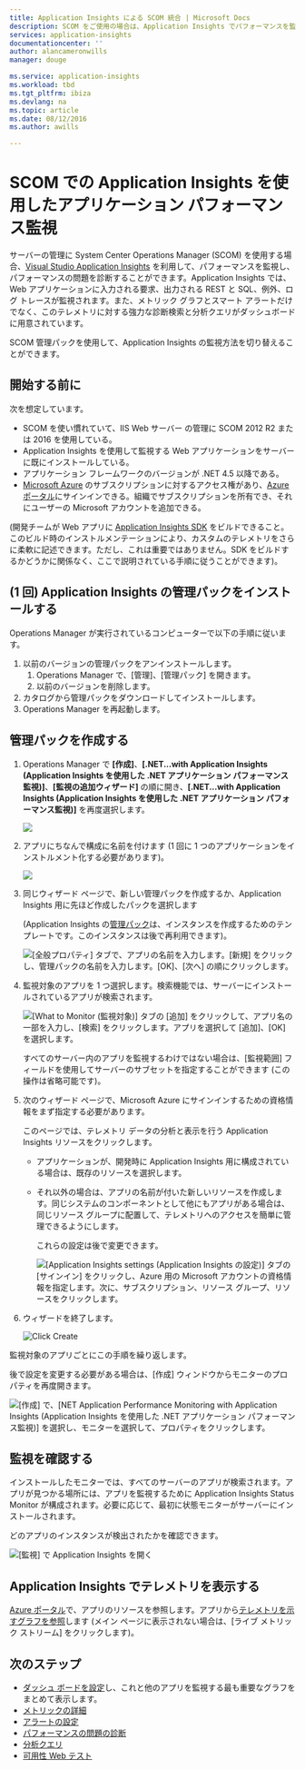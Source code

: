 ```yaml
---
title: Application Insights による SCOM 統合 | Microsoft Docs
description: SCOM をご使用の場合は、Application Insights でパフォーマンスを監視して問題を診断します。包括的なダッシュ ボード、スマート アラート、強力な診断ツール、および分析クエリです。
services: application-insights
documentationcenter: ''
author: alancameronwills
manager: douge

ms.service: application-insights
ms.workload: tbd
ms.tgt_pltfrm: ibiza
ms.devlang: na
ms.topic: article
ms.date: 08/12/2016
ms.author: awills

---
```

# SCOM での Application Insights を使用したアプリケーション パフォーマンス監視
サーバーの管理に System Center Operations Manager (SCOM) を使用する場合、[Visual Studio Application Insights](app-insights-asp-net.md) を利用して、パフォーマンスを監視し、パフォーマンスの問題を診断することができます。Application Insights では、Web アプリケーションに入力される要求、出力される REST と SQL、例外、ログ トレースが監視されます。また、メトリック グラフとスマート アラートだけでなく、このテレメトリに対する強力な診断検索と分析クエリがダッシュボードに用意されています。

SCOM 管理パックを使用して、Application Insights の監視方法を切り替えることができます。

## 開始する前に
次を想定しています。

* SCOM を使い慣れていて、IIS Web サーバー の管理に SCOM 2012 R2 または 2016 を使用している。
* Application Insights を使用して監視する Web アプリケーションをサーバーに既にインストールしている。
* アプリケーション フレームワークのバージョンが .NET 4.5 以降である。
* [Microsoft Azure](https://azure.com) のサブスクリプションに対するアクセス権があり、[Azure ポータル](https://portal.azure.com)にサインインできる。組織でサブスクリプションを所有でき、それにユーザーの Microsoft アカウントを追加できる。

(開発チームが Web アプリに [Application Insights SDK](app-insights-asp-net.md) をビルドできること。このビルド時のインストルメンテーションにより、カスタムのテレメトリをさらに柔軟に記述できます。ただし、これは重要ではありません。SDK をビルドするかどうかに関係なく、ここで説明されている手順に従うことができます)。

## (1 回) Application Insights の管理パックをインストールする
Operations Manager が実行されているコンピューターで以下の手順に従います。

1. 以前のバージョンの管理パックをアンインストールします。
   1. Operations Manager で、[管理]、[管理パック] を開きます。
   2. 以前のバージョンを削除します。
2. カタログから管理パックをダウンロードしてインストールします。
3. Operations Manager を再起動します。

## 管理パックを作成する
1. Operations Manager で **[作成]**、**[.NET...with Application Insights (Application Insights を使用した .NET アプリケーション パフォーマンス監視)]**、**[監視の追加ウィザード]** の順に開き、**[.NET...with Application Insights (Application Insights を使用した .NET アプリケーション パフォーマンス監視)]** を再度選択します。
   
    ![](./media/app-insights-scom/020.png)
2. アプリにちなんで構成に名前を付けます (1 回に 1 つのアプリケーションをインストルメント化する必要があります)。
   
    ![](./media/app-insights-scom/030.png)
3. 同じウィザード ページで、新しい管理パックを作成するか、Application Insights 用に先ほど作成したパックを選択します
   
     (Application Insights の[管理パック](https://technet.microsoft.com/library/cc974491.aspx)は、インスタンスを作成するためのテンプレートです。このインスタンスは後で再利用できます)。

    ![[全般プロパティ] タブで、アプリの名前を入力します。[新規] をクリックし、管理パックの名前を入力します。[OK]、[次へ] の順にクリックします。](./media/app-insights-scom/040.png)

1. 監視対象のアプリを 1 つ選択します。検索機能では、サーバーにインストールされているアプリが検索されます。
   
    ![[What to Monitor (監視対象)] タブの [追加] をクリックして、アプリ名の一部を入力し、[検索] をクリックします。アプリを選択して [追加]、[OK] を選択します。](./media/app-insights-scom/050.png)
   
    すべてのサーバー内のアプリを監視するわけではない場合は、[監視範囲] フィールドを使用してサーバーのサブセットを指定することができます (この操作は省略可能です)。
2. 次のウィザード ページで、Microsoft Azure にサインインするための資格情報をまず指定する必要があります。
   
    このページでは、テレメトリ データの分析と表示を行う Application Insights リソースをクリックします。
   
   * アプリケーションが、開発時に Application Insights 用に構成されている場合は、既存のリソースを選択します。
   * それ以外の場合は、アプリの名前が付いた新しいリソースを作成します。同じシステムのコンポーネントとして他にもアプリがある場合は、同じリソース グループに配置して、テレメトリへのアクセスを簡単に管理できるようにします。
     
     これらの設定は後で変更できます。
     
     ![[Application Insights settings (Application Insights の設定)] タブの [サインイン] をクリックし、Azure 用の Microsoft アカウントの資格情報を指定します。次に、サブスクリプション、リソース グループ、リソースをクリックします。](./media/app-insights-scom/060.png)
3. ウィザードを終了します。
   
    ![Click Create](./media/app-insights-scom/070.png)

監視対象のアプリごとにこの手順を繰り返します。

後で設定を変更する必要がある場合は、[作成] ウィンドウからモニターのプロパティを再度開きます。

![[作成] で、[NET Application Performance Monitoring with Application Insights (Application Insights を使用した .NET アプリケーション パフォーマンス監視)] を選択し、モニターを選択して、プロパティをクリックします。](./media/app-insights-scom/080.png)

## 監視を確認する
インストールしたモニターでは、すべてのサーバーのアプリが検索されます。アプリが見つかる場所には、アプリを監視するために Application Insights Status Monitor が構成されます。必要に応じて、最初に状態モニターがサーバーにインストールされます。

どのアプリのインスタンスが検出されたかを確認できます。

![[監視] で Application Insights を開く](./media/app-insights-scom/100.png)

## Application Insights でテレメトリを表示する
[Azure ポータル](https://portal.azure.com)で、アプリのリソースを参照します。アプリから[テレメトリを示すグラフを参照](app-insights-dashboards.md)します (メイン ページに表示されない場合は、[ライブ メトリック ストリーム] をクリックします)。

## 次のステップ
* [ダッシュ ボードを設定](app-insights-dashboards.md)し、これと他のアプリを監視する最も重要なグラフをまとめて表示します。
* [メトリックの詳細](app-insights-metrics-explorer.md)
* [アラートの設定](app-insights-alerts.md)
* [パフォーマンスの問題の診断](app-insights-detect-triage-diagnose.md)
* [分析クエリ](app-insights-analytics.md)
* [可用性 Web テスト](app-insights-monitor-web-app-availability.md)

<!---HONumber=AcomDC_0817_2016-->